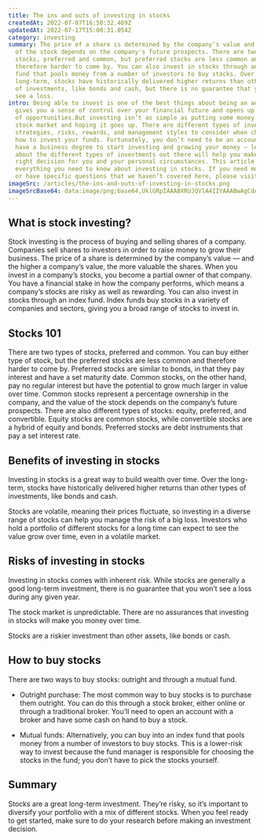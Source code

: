 ```yaml
---
title: The ins and outs of investing in stocks
createdAt: 2022-07-07T16:50:32.469Z
updatedAt: 2022-07-17T15:00:31.054Z
category: investing
summary: The price of a share is determined by the company’s value and the value
  of the stock depends on the company's future prospects. There are two types of
  stocks, preferred and common, but preferred stocks are less common and
  therefore harder to come by. You can also invest in stocks through an index
  fund that pools money from a number of investors to buy stocks. Over the
  long-term, stocks have historically delivered higher returns than other types
  of investments, like bonds and cash, but there is no guarantee that you won’t
  see a loss.
intro: Being able to invest is one of the best things about being an adult. It
  gives you a sense of control over your financial future and opens up a world
  of opportunities.But investing isn’t as simple as putting some money in a
  stock market and hoping it goes up. There are different types of investments,
  strategies, risks, rewards, and management styles to consider when choosing
  how to invest your funds. Fortunately, you don’t need to be an accountant or
  have a business degree to start investing and growing your money — learning
  about the different types of investments out there will help you make the
  right decision for you and your personal circumstances. This article covers
  everything you need to know about investing in stocks. If you need more detail
  or have specific questions that we haven’t covered here, please visit
imageSrc: /articles/the-ins-and-outs-of-investing-in-stocks.png
imageSrcBase64: data:image/png;base64,UklGRpIAAABXRUJQVlA4IIYAAABwAgCdASoKAAoAAUAmJbACdLoAEJCZehSJYhyAAP7rwHkPDxZu9iEf+HX4HwEXsk1aAxm7HlP7C8sXybmfj8OE/9jCBZqIkPH2oK+GaJ7tSmcJdZYoT38cTq/OHYP4sgJHpwez/5UP/wSkU9pH/3nW3+/+f6XEtn9A6/9w5/9qgk+P+xYAAA==
---
```


## What is stock investing?

Stock investing is the process of buying and selling shares of a company. Companies sell shares to investors in order to raise money to grow their business. The price of a share is determined by the company’s value — and the higher a company’s value, the more valuable the shares. When you invest in a company’s stocks, you become a partial owner of that company. You have a financial stake in how the company performs, which means a company’s stocks are risky as well as rewarding. You can also invest in stocks through an index fund. Index funds buy stocks in a variety of companies and sectors, giving you a broad range of stocks to invest in.

## Stocks 101

There are two types of stocks, preferred and common. You can buy either type of stock, but the preferred stocks are less common and therefore harder to come by. Preferred stocks are similar to bonds, in that they pay interest and have a set maturity date. Common stocks, on the other hand, pay no regular interest but have the potential to grow much larger in value over time. Common stocks represent a percentage ownership in the company, and the value of the stock depends on the company’s future prospects. There are also different types of stocks: equity, preferred, and convertible. Equity stocks are common stocks, while convertible stocks are a hybrid of equity and bonds. Preferred stocks are debt instruments that pay a set interest rate.

## Benefits of investing in stocks

Investing in stocks is a great way to build wealth over time. Over the long-term, stocks have historically delivered higher returns than other types of investments, like bonds and cash.

Stocks are volatile, meaning their prices fluctuate, so investing in a diverse range of stocks can help you manage the risk of a big loss. Investors who hold a portfolio of different stocks for a long time can expect to see the value grow over time, even in a volatile market.

## Risks of investing in stocks

Investing in stocks comes with inherent risk. While stocks are generally a good long-term investment, there is no guarantee that you won’t see a loss during any given year.

The stock market is unpredictable. There are no assurances that investing in stocks will make you money over time.

Stocks are a riskier investment than other assets, like bonds or cash.

## How to buy stocks

There are two ways to buy stocks: outright and through a mutual fund.

- Outright purchase: The most common way to buy stocks is to purchase them outright. You can do this through a stock broker, either online or through a traditional broker. You’ll need to open an account with a broker and have some cash on hand to buy a stock.

- Mutual funds: Alternatively, you can buy into an index fund that pools money from a number of investors to buy stocks. This is a lower-risk way to invest because the fund manager is responsible for choosing the stocks in the fund; you don’t have to pick the stocks yourself.

## Summary

Stocks are a great long-term investment. They’re risky, so it’s important to diversify your portfolio with a mix of different stocks. When you feel ready to get started, make sure to do your research before making an investment decision.

